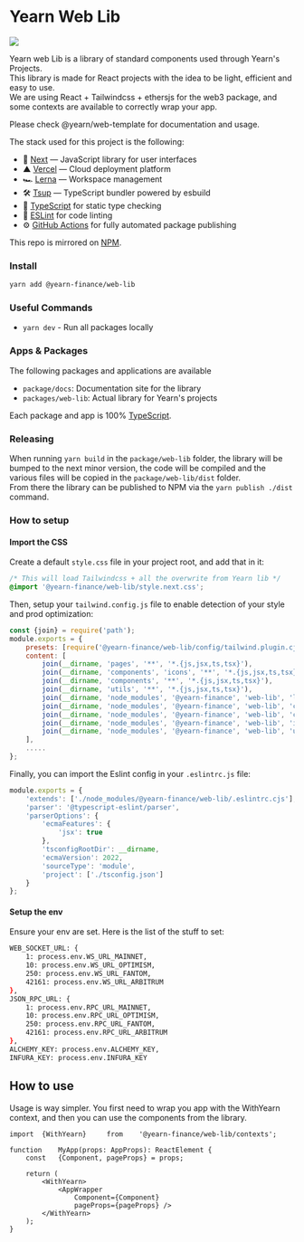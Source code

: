 # Yearn Web Lib
![](../../.github/og.jpeg)


Yearn web Lib is a library of standard components used through Yearn's Projects.    
This library is made for React projects with the idea to be light, efficient and easy to use.  
We are using React + Tailwindcss + ethersjs for the web3 package, and some contexts are available to correctly wrap your app.

Please check @yearn/web-template for documentation and usage.

The stack used for this project is the following:
- 🚀 [Next](https://nextjs.org) — JavaScript library for user interfaces
- ▲ [Vercel](https://vercel.com) — Cloud deployment platform
- 🏎 [Lerna](https://lerna.js.org/) — Workspace management
- 🛠 [Tsup](https://github.com/egoist/tsup) — TypeScript bundler powered by esbuild
- 📄 [TypeScript](https://www.typescriptlang.org/) for static type checking
- 💄 [ESLint](https://eslint.org/) for code linting
- ⚙️ [GitHub Actions](https://github.com/changesets/action) for fully automated package publishing

This repo is mirrored on [NPM](https://www.npmjs.com/package/@yearn-finance/web-lib).

### Install
```sh
yarn add @yearn-finance/web-lib
```

### Useful Commands
- `yarn dev` - Run all packages locally

### Apps & Packages
The following packages and applications are available

- `package/docs`: Documentation site for the library
- `packages/web-lib`: Actual library for Yearn's projects

Each package and app is 100% [TypeScript](https://www.typescriptlang.org/).


### Releasing
When running `yarn build` in the `package/web-lib` folder, the library will be bumped to the next minor version, the code will be compiled and the various files will be copied in the `package/web-lib/dist` folder.  
From there the library can be published to NPM via the `yarn publish ./dist` command.

### How to setup

#### Import the CSS
Create a default `style.css` file in your project root, and add that in it:
```scss
/* This will load Tailwindcss + all the overwrite from Yearn lib */
@import '@yearn-finance/web-lib/style.next.css';
```

Then, setup your `tailwind.config.js` file to enable detection of your style and prod optimization:
```js
const {join} = require('path');
module.exports = {
	presets: [require('@yearn-finance/web-lib/config/tailwind.plugin.cjs')],
	content: [
		join(__dirname, 'pages', '**', '*.{js,jsx,ts,tsx}'),
		join(__dirname, 'components', 'icons', '**', '*.{js,jsx,ts,tsx}'),
		join(__dirname, 'components', '**', '*.{js,jsx,ts,tsx}'),
		join(__dirname, 'utils', '**', '*.{js,jsx,ts,tsx}'),
		join(__dirname, 'node_modules', '@yearn-finance', 'web-lib', 'layouts', '**', '*.js'),
		join(__dirname, 'node_modules', '@yearn-finance', 'web-lib', 'components', '**', '*.js'),
		join(__dirname, 'node_modules', '@yearn-finance', 'web-lib', 'contexts', '**', '*.js'),
		join(__dirname, 'node_modules', '@yearn-finance', 'web-lib', 'icons', '**', '*.js'),
		join(__dirname, 'node_modules', '@yearn-finance', 'web-lib', 'utils', '**', '*.js')
	],
	.....
};
```

Finally, you can import the Eslint config in your `.eslintrc.js` file:
```js
module.exports = {
	'extends': ['./node_modules/@yearn-finance/web-lib/.eslintrc.cjs'],
	'parser': '@typescript-eslint/parser',
	'parserOptions': {
		'ecmaFeatures': {
			'jsx': true
		},
		'tsconfigRootDir': __dirname,
		'ecmaVersion': 2022,
		'sourceType': 'module',
		'project': ['./tsconfig.json']
	}
};

```


#### Setup the env
Ensure your env are set. Here is the list of the stuff to set:
```bash
WEB_SOCKET_URL: {
	1: process.env.WS_URL_MAINNET,
	10: process.env.WS_URL_OPTIMISM,
	250: process.env.WS_URL_FANTOM,
	42161: process.env.WS_URL_ARBITRUM
},
JSON_RPC_URL: {
	1: process.env.RPC_URL_MAINNET,
	10: process.env.RPC_URL_OPTIMISM,
	250: process.env.RPC_URL_FANTOM,
	42161: process.env.RPC_URL_ARBITRUM
},
ALCHEMY_KEY: process.env.ALCHEMY_KEY,
INFURA_KEY: process.env.INFURA_KEY
```


## How to use
Usage is way simpler. You first need to wrap you app with the WithYearn context, and then you can use the components from the library.
```tsx
import	{WithYearn}		from	'@yearn-finance/web-lib/contexts';

function	MyApp(props: AppProps): ReactElement {
	const	{Component, pageProps} = props;
	
	return (
		<WithYearn>
			<AppWrapper
				Component={Component}
				pageProps={pageProps} />
		</WithYearn>
	);
}
```
